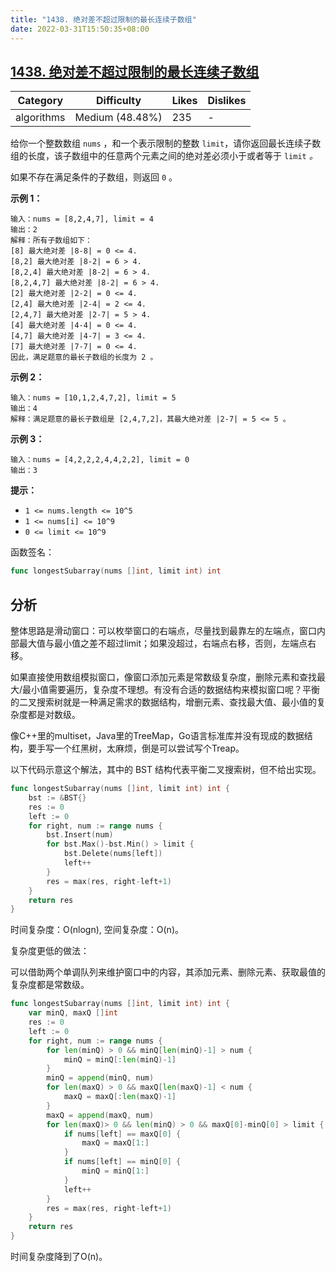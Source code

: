 ```yaml
---
title: "1438. 绝对差不超过限制的最长连续子数组"
date: 2022-03-31T15:50:35+08:00
---
```


## [1438. 绝对差不超过限制的最长连续子数组](https://leetcode-cn.com/problems/longest-continuous-subarray-with-absolute-diff-less-than-or-equal-to-limit/description/ "https://leetcode-cn.com/problems/longest-continuous-subarray-with-absolute-diff-less-than-or-equal-to-limit/description/")

| Category   | Difficulty      | Likes | Dislikes |
| ---------- | --------------- | ----- | -------- |
| algorithms | Medium (48.48%) | 235   | -        |

给你一个整数数组 `nums` ，和一个表示限制的整数 `limit`，请你返回最长连续子数组的长度，该子数组中的任意两个元素之间的绝对差必须小于或者等于 `limit` *。*

如果不存在满足条件的子数组，则返回 `0` 。

**示例 1：**

```
输入：nums = [8,2,4,7], limit = 4
输出：2
解释：所有子数组如下：
[8] 最大绝对差 |8-8| = 0 <= 4.
[8,2] 最大绝对差 |8-2| = 6 > 4.
[8,2,4] 最大绝对差 |8-2| = 6 > 4.
[8,2,4,7] 最大绝对差 |8-2| = 6 > 4.
[2] 最大绝对差 |2-2| = 0 <= 4.
[2,4] 最大绝对差 |2-4| = 2 <= 4.
[2,4,7] 最大绝对差 |2-7| = 5 > 4.
[4] 最大绝对差 |4-4| = 0 <= 4.
[4,7] 最大绝对差 |4-7| = 3 <= 4.
[7] 最大绝对差 |7-7| = 0 <= 4.
因此，满足题意的最长子数组的长度为 2 。
```

**示例 2：**

```
输入：nums = [10,1,2,4,7,2], limit = 5
输出：4
解释：满足题意的最长子数组是 [2,4,7,2]，其最大绝对差 |2-7| = 5 <= 5 。
```

**示例 3：**

```
输入：nums = [4,2,2,2,4,4,2,2], limit = 0
输出：3
```

**提示：**

- `1 <= nums.length <= 10^5`
- `1 <= nums[i] <= 10^9`
- `0 <= limit <= 10^9`

函数签名：

```go
func longestSubarray(nums []int, limit int) int
```

## 分析

整体思路是滑动窗口：可以枚举窗口的右端点，尽量找到最靠左的左端点，窗口内部最大值与最小值之差不超过limit；如果没超过，右端点右移，否则，左端点右移。

如果直接使用数组模拟窗口，像窗口添加元素是常数级复杂度，删除元素和查找最大/最小值需要遍历，复杂度不理想。有没有合适的数据结构来模拟窗口呢？平衡的二叉搜索树就是一种满足需求的数据结构，增删元素、查找最大值、最小值的复杂度都是对数级。

像C++里的multiset，Java里的TreeMap，Go语言标准库并没有现成的数据结构，要手写一个红黑树，太麻烦，倒是可以尝试写个Treap。

以下代码示意这个解法，其中的 BST 结构代表平衡二叉搜索树，但不给出实现。

```go
func longestSubarray(nums []int, limit int) int {
    bst := &BST{}
    res := 0
    left := 0
    for right, num := range nums {
        bst.Insert(num)
        for bst.Max()-bst.Min() > limit {
            bst.Delete(nums[left])
            left++
        }
        res = max(res, right-left+1)
    }
    return res
}
```

时间复杂度：O(nlogn), 空间复杂度：O(n)。

复杂度更低的做法：

可以借助两个单调队列来维护窗口中的内容，其添加元素、删除元素、获取最值的复杂度都是常数级。

```go
func longestSubarray(nums []int, limit int) int {
    var minQ, maxQ []int
    res := 0
    left := 0
    for right, num := range nums {
        for len(minQ) > 0 && minQ[len(minQ)-1] > num {
            minQ = minQ[:len(minQ)-1]
        }
        minQ = append(minQ, num)
        for len(maxQ) > 0 && maxQ[len(maxQ)-1] < num {
            maxQ = maxQ[:len(maxQ)-1]
        }
        maxQ = append(maxQ, num)
        for len(maxQ)> 0 && len(minQ) > 0 && maxQ[0]-minQ[0] > limit {
            if nums[left] == maxQ[0] {
                maxQ = maxQ[1:]
            }
            if nums[left] == minQ[0] {
                minQ = minQ[1:]
            }
            left++
        }
        res = max(res, right-left+1)
    }
    return res
}
```

时间复杂度降到了O(n)。




